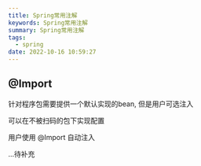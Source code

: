 ```yaml
---
title: Spring常用注解
keywords: Spring常用注解
summary: Spring常用注解
tags:
  - spring
date: 2022-10-16 10:59:27
---
```

  
## @Import

针对程序包需要提供一个默认实现的bean, 但是用户可选注入

可以在不被扫码的包下实现配置

用户使用 @Import 自动注入

...待补充
